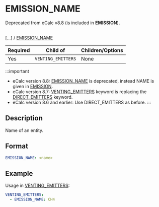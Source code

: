# EMISSION_NAME
<span className="major-change-deprecation"> 
Deprecated from eCalc v8.8 (is included in <strong>EMISSION</strong>).
</span> 
<br></br>

[...] /
[EMISSION_NAME](/about/references/EMISSION_NAME.md)

| Required   | Child of                                            | Children/Options                   |
|------------|-----------------------------------------------------|------------------------------------|
| Yes         | `VENTING_EMITTERS` | None                               |

:::important
- eCalc version 8.8: [EMISSION_NAME](/about/references/EMITTER_MODEL.md) is deprecated, instead NAME is given in [EMISSION](/about/references/EMISSION.md).
- eCalc version 8.7: [VENTING_EMITTERS](/about/references/VENTING_EMITTERS.md) keyword is replacing the [DIRECT_EMITTERS](/about/references/DIRECT_EMITTERS.md) keyword.
- eCalc version 8.6 and earlier: Use DIRECT_EMITTERS as before.
:::

## Description
Name of an entity.

## Format
~~~~~~~~yaml
EMISSION_NAME: <name>
~~~~~~~~

## Example
Usage in [VENTING_EMITTERS](/about/references/VENTING_EMITTERS.md):

~~~~~~~~yaml
VENTING_EMITTERS:
  - EMISSION_NAME: CH4
~~~~~~~~

